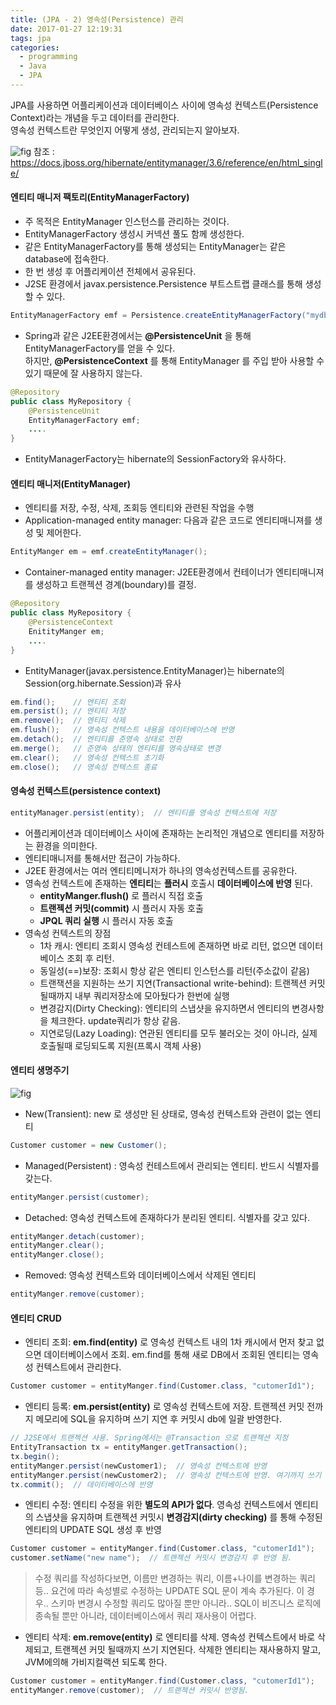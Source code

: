 ```yaml
---
title: (JPA - 2) 영속성(Persistence) 관리
date: 2017-01-27 12:19:31
tags: jpa
categories:
  - programming
  - Java
  - JPA
---
```

JPA를 사용하면 어플리케이션과 데이터베이스 사이에 영속성 컨텍스트(Persistence Context)라는 개념을 두고 데이터를 관리한다.  
영속성 컨텍스트란 무엇인지 어떻게 생성, 관리되는지 알아보자.  

![fig](/images/persistence-context.png "")
참조 : https://docs.jboss.org/hibernate/entitymanager/3.6/reference/en/html_single/

#### 엔티티 매니저 팩토리(EntityManagerFactory)
- 주 목적은 EntityManager 인스턴스를 관리하는 것이다.
- EntityManagerFactory 생성시 커넥션 풀도 함께 생성한다.
- 같은 EntityManagerFactory를 통해 생성되는 EntityManager는 같은 database에 접속한다.
- 한 번 생성 후 어플리케이션 전체에서 공유된다.
- J2SE 환경에서 javax.persistence.Persistence 부트스트랩 클래스를 통해 생성할 수 있다.
```java
EntityManagerFactory emf = Persistence.createEntityManagerFactory("mydb");
```
- Spring과 같은 J2EE환경에서는 **@PersistenceUnit** 을 통해 EntityManagerFactory를 얻을 수 있다.  
  하지만, **@PersistenceContext** 를 통해 EntityManager 를 주입 받아 사용할 수 있기 때문에 잘 사용하지 않는다.
```java
@Repository
public class MyRepository {
    @PersistenceUnit
    EntityManagerFactory emf;
    ....
}
```
- EntityManagerFactory는 hibernate의 SessionFactory와 유사하다.

#### 엔티티 매니저(EntityManager)
- 엔티티를 저장, 수정, 삭제, 조회등 엔티티와 관련된 작업을 수행
- Application-managed entity manager: 다음과 같은 코드로 엔티티매니져를 생성 및 제어한다.
```java
EntityManger em = emf.createEntityManager();
```
- Container-managed entity manager: J2EE환경에서 컨테이너가 엔티티매니져를 생성하고 트랜젝션 경계(boundary)를 결정.
```java
@Repository
public class MyRepository {
    @PersistenceContext
    EnitityManger em;
    ....
}
```
- EntityManager(javax.persistence.EntityManager)는 hibernate의 Session(org.hibernate.Session)과 유사
```java
em.find();    // 엔티티 조회
em.persist(); // 엔티티 저장
em.remove();  // 엔티티 삭제
em.flush();   // 영속성 컨텍스트 내용을 데이터베이스에 반영
em.detach();  // 엔티티를 준영속 상태로 전환
em.merge();   // 준영속 상태의 엔티티를 영속상태로 변경
em.clear();   // 영속성 컨텍스트 초기화
em.close();   // 영속성 컨텍스트 종료
```

#### 영속성 컨텍스트(persistence context)
```java
entityManager.persist(entity);  // 엔티티를 영속성 컨텍스트에 저장
```
- 어플리케이션과 데이터베이스 사이에 존재하는 논리적인 개념으로 엔티티를 저장하는 환경을 의미한다.
- 엔티티매니저를 통해서만 접근이 가능하다.
- J2EE 환경에서는 여러 엔티티메니저가 하나의 영속성컨텍스트를 공유한다.
- 영속성 컨텍스트에 존재하는 **엔티티**는 **플러시** 호출시 **데이터베이스에 반영** 된다.
  * **entityManger.flush()** 로 플러시 직접 호출
  * **트랜젝션 커밋(commit)** 시 플러시 자동 호출
  * **JPQL 쿼리 실행** 시 플러시 자동 호출
- 영속성 컨텍스트의 장점
  * 1차 캐시: 엔티티 조회시 영속성 컨테스트에 존재하면 바로 리턴, 없으면 데이터베이스 조회 후 리턴.
  * 동일성(==)보장: 조회시 항상 같은 엔티티 인스턴스를 리턴(주소값이 같음)
  * 트랜잭션을 지원하는 쓰기 지연(Transactional write-behind): 트랜젝션 커밋 될때까지 내부 쿼리저장소에 모아뒀다가 한번에 실행
  * 변경감지(Dirty Checking): 엔티티의 스냅샷을 유지하면서 엔티티의 변경사항을 체크한다. update쿼리가 항상 같음.
  * 지연로딩(Lazy Loading): 연관된 엔티티를 모두 불러오는 것이 아니라, 실제 호출될때 로딩되도록 지원(프록시 객체 사용)

#### 엔티티 생명주기
![fig](http://www.objectdb.com/files/images/manual/jpa-states.png "Entity Object Life Cycle")
- New(Transient): new 로 생성만 된 상태로, 영속성 컨텍스트와 관련이 없는 엔티티
```java
Customer customer = new Customer();
```
- Managed(Persistent) : 영속성 컨테스트에서 관리되는 엔티티. 반드시 식별자를 갖는다.
```java
entityManger.persist(customer);
```
- Detached: 영속성 컨텍스트에 존재하다가 분리된 엔티티. 식별자를 갖고 있다.
```java
entityManger.detach(customer);
entityManger.clear();
entityManger.close();
```
- Removed: 영속성 컨텍스트와 데이터베이스에서 삭제된 엔티티
```java
entityManger.remove(customer);
```

#### 엔티티 CRUD
- 엔티티 조회: **em.find(entity)** 로 영속성 컨텍스트 내의 1차 캐시에서 먼저 찾고 없으면 데이터베이스에서 조회.
em.find를 통해 새로 DB에서 조회된 엔티티는 영속성 컨텍스트에서 관리한다.
```java
Customer customer = entityManger.find(Customer.class, "cutomerId1");
```

- 엔티티 등록: **em.persist(entity)** 로 영속성 컨텍스트에 저장.
트랜젝션 커밋 전까지 메모리에 SQL을 유지하며 쓰기 지연 후 커밋시 db에 일괄 반영한다.
```java
// J2SE에서 트랜젝션 사용. Spring에서는 @Transaction 으로 트랜젝션 지정
EntityTransaction tx = entityManger.getTransaction();
tx.begin();
entityManger.persist(newCustomer1);  // 영속성 컨텍스트에 반영
entityManger.persist(newCustomer2);  // 영속성 컨텍스트에 반영. 여기까지 쓰기 지연 발생
tx.commit();  // 데이터베이스에 반영
```

- 엔티티 수정: 엔티티 수정을 위한 **별도의 API가 없다**. 영속성 컨텍스트에서 엔티티의 스냅샷을 유지하며
트랜젝션 커밋시 **변경감지(dirty checking)** 를 통해 수정된 엔티티의 UPDATE SQL 생성 후 반영
```java
Customer customer = entityManger.find(Customer.class, "cutomerId1");
customer.setName("new name");  // 트랜젝션 커밋시 변경감지 후 반영 됨.
```
> 수정 쿼리를 작성하다보면, 이름만 변경하는 쿼리, 이름+나이를 변경하는 쿼리 등..
  요건에 따라 속성별로 수정하는 UPDATE SQL 문이 계속 추가된다.
  이 경우.. 스키마 변경시 수정할 쿼리도 많아질 뿐만 아니라..
  SQL이 비즈니스 로직에 종속될 뿐만 아니라, 데이터베이스에서 쿼리 재사용이 어렵다.

- 엔티티 삭제: **em.remove(entity)** 로 엔티티를 삭제.
영속성 컨텍스트에서 바로 삭제되고, 트랜젝션 커밋 될때까지 쓰기 지연된다.
삭제한 엔티티는 재사용하지 말고, JVM에의해 가비지컬랙션 되도록 한다.
```java
Customer customer = entityManger.find(Customer.class, "cutomerId1");
entityManger.remove(customer);  // 트랜젝션 커밋시 반영됨.
```
